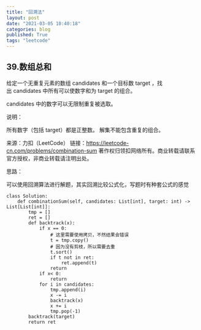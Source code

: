 ```yaml
---
title: "回溯法"
layout: post
date: "2021-03-05 10:40:18"
categories: blog
published: True
tags: "leetcode"
---
```


## 39.数组总和


给定一个无重复元素的数组 candidates 和一个目标数 target ，找出 candidates 中所有可以使数字和为 target 的组合。

candidates 中的数字可以无限制重复被选取。

说明：

所有数字（包括 target）都是正整数。
解集不能包含重复的组合。

来源：力扣（LeetCode）
链接：https://leetcode-cn.com/problems/combination-sum
著作权归领扣网络所有。商业转载请联系官方授权，非商业转载请注明出处。

思路：

可以使用回溯算法进行解题，其实回溯比较公式化，写题时有种套公式的感觉

```
class Solution:
	def combinationSum(self, candidates: List[int], target: int) -> List[List[int]]:
		tmp = []
		ret = []
		def backtrack(x):
			if x == 0:
				# 这里需要使用拷贝，不然结果会错误
				t = tmp.copy()
				# 因为没有剪枝，所以需要去重
				t.sort()
				if t not in ret:
					ret.append(t)
				return
			if x< 0:
				return
			for i in candidates:
				tmp.append(i)
				x -= i
				backtrack(x)
				x += i
				tmp.pop(-1)
		backtrack(target)
		return ret

		
```

